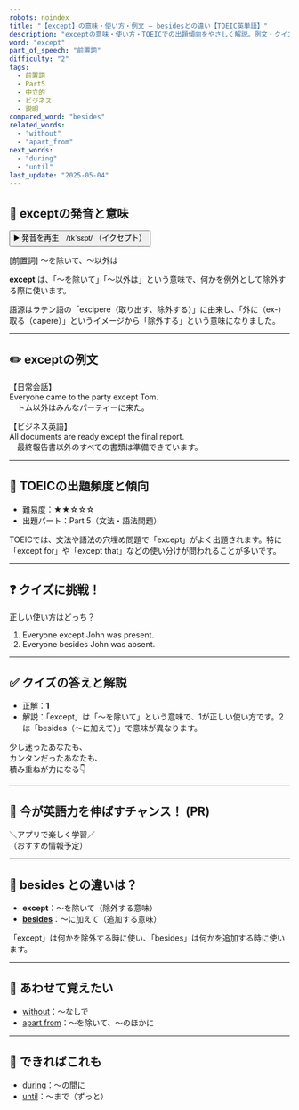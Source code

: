 ```yaml
---
robots: noindex
title: "【except】の意味・使い方・例文 ― besidesとの違い【TOEIC英単語】"
description: "exceptの意味・使い方・TOEICでの出題傾向をやさしく解説。例文・クイズ付きでbesidesとの違いもわかりやすく学べます。"
word: "except"
part_of_speech: "前置詞"
difficulty: "2"
tags:
  - 前置詞
  - Part5
  - 中立的
  - ビジネス
  - 説明
compared_word: "besides"
related_words:
  - "without"
  - "apart_from"
next_words:
  - "during"
  - "until"
last_update: "2025-05-04"
---
```


## 🔰 exceptの発音と意味

<button class="play-audio" onclick="playTTS('except')">
  <span class="play-audio-main">
    ▶️ 発音を再生　/ɪkˈsɛpt/
  </span>
  <span class="play-audio-sub">
    （イクセプト）
  </span>
</button>

[前置詞] ～を除いて、～以外は

**except** は、「～を除いて」「～以外は」という意味で、何かを例外として除外する際に使います。

語源はラテン語の「excipere（取り出す、除外する）」に由来し、「外に（ex-）取る（capere）」というイメージから「除外する」という意味になりました。

---

## ✏️ exceptの例文

【日常会話】  
Everyone came to the party except Tom.  
　トム以外はみんなパーティーに来た。

【ビジネス英語】  
All documents are ready except the final report.  
　最終報告書以外のすべての書類は準備できています。

---

## 🎯 TOEICの出題頻度と傾向

- 難易度：★★☆☆☆
- 出題パート：Part 5（文法・語法問題）

TOEICでは、文法や語法の穴埋め問題で「except」がよく出題されます。特に「except for」や「except that」などの使い分けが問われることが多いです。

---

## ❓ クイズに挑戦！

正しい使い方はどっち？

1. Everyone except John was present.  
2. Everyone besides John was absent.

---

## ✅ クイズの答えと解説

- 正解：**1**
- 解説：「except」は「～を除いて」という意味で、1が正しい使い方です。2は「besides（～に加えて）」で意味が異なります。

少し迷ったあなたも、  
カンタンだったあなたも、  
積み重ねが力になる👇️

---

## 🚀 今が英語力を伸ばすチャンス！ (PR)

<div class="info-center">
＼アプリで楽しく学習／<br>  
（おすすめ情報予定）
</div>

---

## 🤔  besides との違いは？

- **except**：～を除いて（除外する意味）
- **[besides](/word/besides/)**：～に加えて（追加する意味）

「except」は何かを除外する時に使い、「besides」は何かを追加する時に使います。

---

## 🧩 あわせて覚えたい

- [without](/word/without/)：～なしで
- [apart from](/word/apart_from/)：～を除いて、～のほかに

---

## 📖 できればこれも

- [during](/word/during/)：～の間に
- [until](/word/until/)：～まで（ずっと）

<!-- cvid: aid47_bid16 -->
